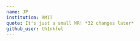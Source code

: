 ```yaml
---
name: JP
institution: RMIT
quote: It's just a small MR! *32 changes later*
github_user: th1nkful
---
```

